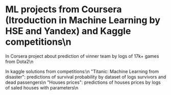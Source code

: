 # ML projects from Coursera (Itroduсtion in Machine Learning by HSE and Yandex) and Kaggle competitions\n

In Corsera project about prediction of vinner team by logs of 17k+ games from Dota2\n

In kaggle solutions from competitions:\n
"Titanic: Machine Learning from disaster": predictions of survival probability by dataset of logs survivors and dead passengers\n
"Houses prices": predictions of houses prices by logs of saled houses with parameters\n
